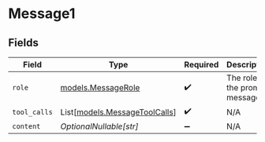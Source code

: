 # Message1


## Fields

| Field                                                          | Type                                                           | Required                                                       | Description                                                    |
| -------------------------------------------------------------- | -------------------------------------------------------------- | -------------------------------------------------------------- | -------------------------------------------------------------- |
| `role`                                                         | [models.MessageRole](../models/messagerole.md)                 | :heavy_check_mark:                                             | The role of the prompt message                                 |
| `tool_calls`                                                   | List[[models.MessageToolCalls](../models/messagetoolcalls.md)] | :heavy_check_mark:                                             | N/A                                                            |
| `content`                                                      | *OptionalNullable[str]*                                        | :heavy_minus_sign:                                             | N/A                                                            |